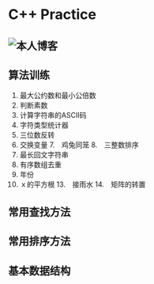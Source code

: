 # C++ Practice
## ![本人博客](https://blog.csdn.net/He3he3he/article/details/102248368)

## 算法训练
1.  最大公约数和最小公倍数
2.  判断素数
3.  计算字符串的ASCII码
4.  字符类型统计器
5.  三位数反转
6.  交换变量
7.　鸡兔同笼
8.　三整数排序
9.  最长回文字符串
10. 有序数组去重
11. 年份
12. ｘ的平方根
13.　接雨水
14.　矩阵的转置

## 常用查找方法

## 常用排序方法

## 基本数据结构
